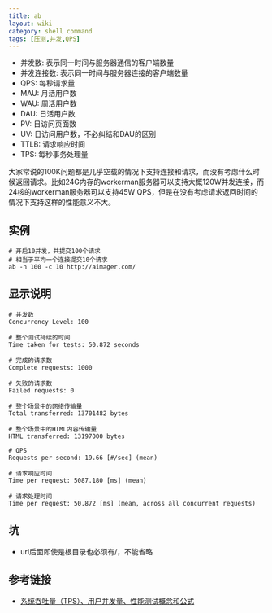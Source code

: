 ```yaml
---
title: ab
layout: wiki
category: shell command
tags: [压测,并发,QPS]
---
```


* 并发数: 表示同一时间与服务器通信的客户端数量
* 并发连接数: 表示同一时间与服务器连接的客户端数量
* QPS: 每秒请求量
* MAU: 月活用户数
* WAU: 周活用户数
* DAU: 日活用户数
* PV: 日访问页面数
* UV: 日访问用户数，不必纠结和DAU的区别
* TTLB: 请求响应时间
* TPS: 每秒事务处理量

大家常说的100K问题都是几乎空载的情况下支持连接和请求，而没有考虑什么时候返回请求。比如24G内存的workerman服务器可以支持大概120W并发连接，而24核的workerman服务器可以支持45W QPS，但是在没有考虑请求返回时间的情况下支持这样的性能意义不大。

## 实例

```shell
# 开启10并发，共提交100个请求
# 相当于平均一个连接提交10个请求
ab -n 100 -c 10 http://aimager.com/
```

## 显示说明

```shell
# 并发数
Concurrency Level: 100

# 整个测试持续的时间
Time taken for tests: 50.872 seconds

# 完成的请求数
Complete requests: 1000

# 失败的请求数
Failed requests: 0

# 整个场景中的网络传输量
Total transferred: 13701482 bytes

# 整个场景中的HTML内容传输量
HTML transferred: 13197000 bytes

# QPS
Requests per second: 19.66 [#/sec] (mean)

# 请求响应时间
Time per request: 5087.180 [ms] (mean)

# 请求处理时间
Time per request: 50.872 [ms] (mean, across all concurrent requests)
```

## 坑

* url后面即使是根目录也必须有/，不能省略


## 参考链接

* [系统吞吐量（TPS）、用户并发量、性能测试概念和公式](http://www.ha97.com/5095.html)